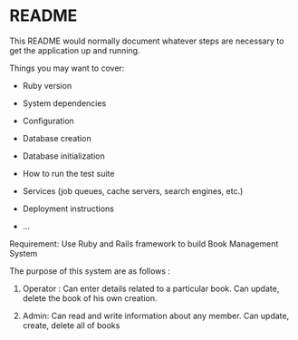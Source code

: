 # README

This README would normally document whatever steps are necessary to get the
application up and running.

Things you may want to cover:

* Ruby version

* System dependencies

* Configuration

* Database creation

* Database initialization

* How to run the test suite

* Services (job queues, cache servers, search engines, etc.)

* Deployment instructions

* ...

Requirement: Use Ruby and Rails framework to build Book Management System

The purpose of this system are as follows :

1. Operator :
Can enter details related to a particular book.
Can update, delete the book of his own creation.

2. Admin:
Can read and write information about any member.
Can update, create, delete all of books